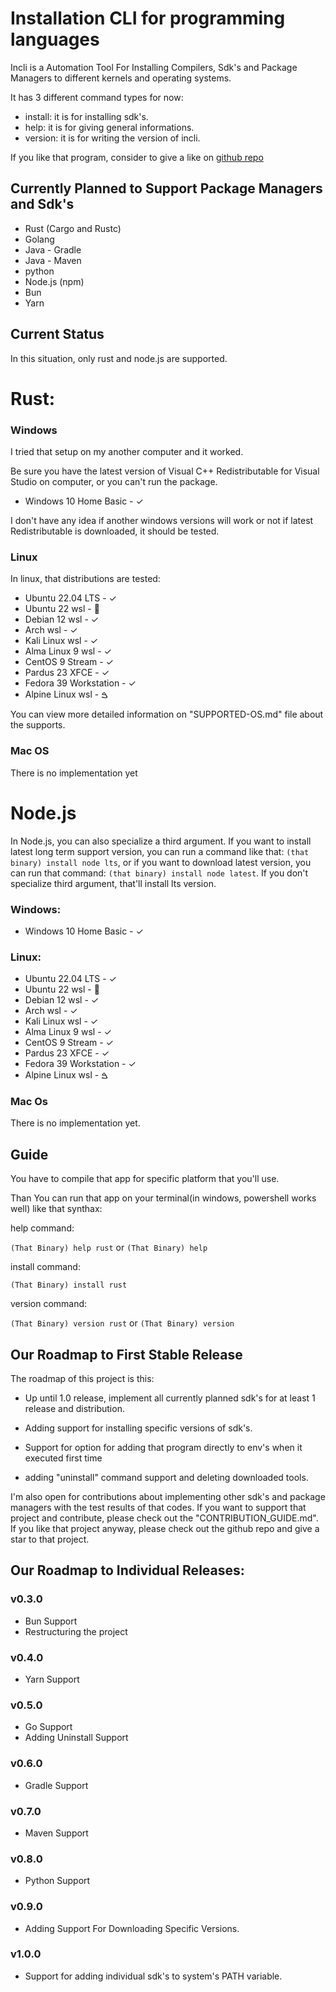# Installation CLI for programming languages

Incli is a Automation Tool For Installing Compilers, Sdk's and Package Managers to different kernels and operating systems.

It has 3 different command types for now:

* install: it is for installing sdk's. 
* help: it is for giving general informations.
* version: it is for writing the version of incli.

If you like that program, consider to give a like on [github repo](https://github.com/Necoo33/incli)

## Currently Planned to Support Package Managers and Sdk's

* Rust (Cargo and Rustc)
* Golang
* Java - Gradle
* Java - Maven
* python
* Node.js (npm)
* Bun
* Yarn

## Current Status

In this situation, only rust and node.js are supported.

# Rust:

### Windows

I tried that setup on my another computer and it worked.

Be sure you have the latest version of Visual C++ Redistributable for Visual Studio on computer, or you can't run the package.

* Windows 10 Home Basic - &#10003;

I don't have any idea if another windows versions will work or not if latest Redistributable is downloaded, it should be tested. 

### Linux

In linux, that distributions are tested:

* Ubuntu 22.04 LTS - &#10003;
* Ubuntu 22 wsl - &#129300;
* Debian 12 wsl - &#10003;
* Arch wsl - &#10003;
* Kali Linux wsl - &#10003;
* Alma Linux 9 wsl - &#10003;
* CentOS 9 Stream - &#10003;
* Pardus 23 XFCE - &#10003;
* Fedora 39 Workstation - &#10003;
* Alpine Linux wsl - &#2049;

You can view more detailed information on "SUPPORTED-OS.md" file about the supports.

### Mac OS

There is no implementation yet

# Node.js

In Node.js, you can also specialize a third argument. If you want to install latest long term support version, you can run a command like that: `(that binary) install node lts`, or if you want to download latest version, you can run that command: `(that binary) install node latest`. If you don't specialize third argument, that'll install lts version.

### Windows:

* Windows 10 Home Basic - &#10003;

### Linux:

* Ubuntu 22.04 LTS - &#10003;
* Ubuntu 22 wsl - &#129300;
* Debian 12 wsl - &#10003;
* Arch wsl - &#10003;
* Kali Linux wsl - &#10003;
* Alma Linux 9 wsl - &#10003;
* CentOS 9 Stream - &#10003;
* Pardus 23 XFCE - &#10003;
* Fedora 39 Workstation - &#10003;
* Alpine Linux wsl - &#2049;

### Mac Os

There is no implementation yet.

## Guide

You have to compile that app for specific platform that you'll use.

Than You can run that app on your terminal(in windows, powershell works well) like that synthax:

help command:

`(That Binary) help rust` or `(That Binary) help`

install command:

`(That Binary) install rust`

version command:

`(That Binary) version rust` or `(That Binary) version`

## Our Roadmap to First Stable Release

The roadmap of this project is this:

* Up until 1.0 release, implement all currently planned sdk's for at least 1 release and distribution.

* Adding support for installing specific versions of sdk's.

* Support for option for adding that program directly to env's when it executed first time

* adding "uninstall" command support and deleting downloaded tools.

I'm also open for contributions about implementing other sdk's and package managers with the test results of that codes. If you want to support that project and contribute, please check out the "CONTRIBUTION_GUIDE.md". If you like that project anyway, please check out the github repo and give a star to that project.

## Our Roadmap to Individual Releases:

### v0.3.0

* Bun Support
* Restructuring the project

### v0.4.0

* Yarn Support

### v0.5.0

* Go Support
* Adding Uninstall Support

### v0.6.0

* Gradle Support

### v0.7.0

* Maven Support

### v0.8.0

* Python Support

### v0.9.0

* Adding Support For Downloading Specific Versions.

### v1.0.0

* Support for adding individual sdk's to system's PATH variable.